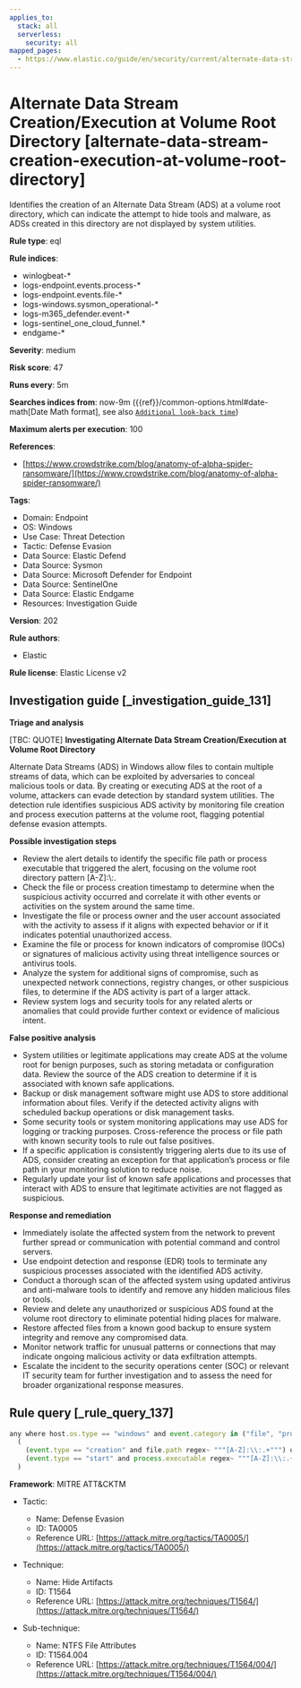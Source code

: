```yaml
---
applies_to:
  stack: all
  serverless:
    security: all
mapped_pages:
  - https://www.elastic.co/guide/en/security/current/alternate-data-stream-creation-execution-at-volume-root-directory.html
---
```


# Alternate Data Stream Creation/Execution at Volume Root Directory [alternate-data-stream-creation-execution-at-volume-root-directory]

Identifies the creation of an Alternate Data Stream (ADS) at a volume root directory, which can indicate the attempt to hide tools and malware, as ADSs created in this directory are not displayed by system utilities.

**Rule type**: eql

**Rule indices**:

* winlogbeat-*
* logs-endpoint.events.process-*
* logs-endpoint.events.file-*
* logs-windows.sysmon_operational-*
* logs-m365_defender.event-*
* logs-sentinel_one_cloud_funnel.*
* endgame-*

**Severity**: medium

**Risk score**: 47

**Runs every**: 5m

**Searches indices from**: now-9m ({{ref}}/common-options.html#date-math[Date Math format], see also [`Additional look-back time`](docs-content://solutions/security/detect-and-alert/create-detection-rule.md#rule-schedule))

**Maximum alerts per execution**: 100

**References**:

* [https://www.crowdstrike.com/blog/anatomy-of-alpha-spider-ransomware/](https://www.crowdstrike.com/blog/anatomy-of-alpha-spider-ransomware/)

**Tags**:

* Domain: Endpoint
* OS: Windows
* Use Case: Threat Detection
* Tactic: Defense Evasion
* Data Source: Elastic Defend
* Data Source: Sysmon
* Data Source: Microsoft Defender for Endpoint
* Data Source: SentinelOne
* Data Source: Elastic Endgame
* Resources: Investigation Guide

**Version**: 202

**Rule authors**:

* Elastic

**Rule license**: Elastic License v2

## Investigation guide [_investigation_guide_131]

**Triage and analysis**

[TBC: QUOTE]
**Investigating Alternate Data Stream Creation/Execution at Volume Root Directory**

Alternate Data Streams (ADS) in Windows allow files to contain multiple streams of data, which can be exploited by adversaries to conceal malicious tools or data. By creating or executing ADS at the root of a volume, attackers can evade detection by standard system utilities. The detection rule identifies suspicious ADS activity by monitoring file creation and process execution patterns at the volume root, flagging potential defense evasion attempts.

**Possible investigation steps**

* Review the alert details to identify the specific file path or process executable that triggered the alert, focusing on the volume root directory pattern [A-Z]:\\:.
* Check the file or process creation timestamp to determine when the suspicious activity occurred and correlate it with other events or activities on the system around the same time.
* Investigate the file or process owner and the user account associated with the activity to assess if it aligns with expected behavior or if it indicates potential unauthorized access.
* Examine the file or process for known indicators of compromise (IOCs) or signatures of malicious activity using threat intelligence sources or antivirus tools.
* Analyze the system for additional signs of compromise, such as unexpected network connections, registry changes, or other suspicious files, to determine if the ADS activity is part of a larger attack.
* Review system logs and security tools for any related alerts or anomalies that could provide further context or evidence of malicious intent.

**False positive analysis**

* System utilities or legitimate applications may create ADS at the volume root for benign purposes, such as storing metadata or configuration data. Review the source of the ADS creation to determine if it is associated with known safe applications.
* Backup or disk management software might use ADS to store additional information about files. Verify if the detected activity aligns with scheduled backup operations or disk management tasks.
* Some security tools or system monitoring applications may use ADS for logging or tracking purposes. Cross-reference the process or file path with known security tools to rule out false positives.
* If a specific application is consistently triggering alerts due to its use of ADS, consider creating an exception for that application’s process or file path in your monitoring solution to reduce noise.
* Regularly update your list of known safe applications and processes that interact with ADS to ensure that legitimate activities are not flagged as suspicious.

**Response and remediation**

* Immediately isolate the affected system from the network to prevent further spread or communication with potential command and control servers.
* Use endpoint detection and response (EDR) tools to terminate any suspicious processes associated with the identified ADS activity.
* Conduct a thorough scan of the affected system using updated antivirus and anti-malware tools to identify and remove any hidden malicious files or tools.
* Review and delete any unauthorized or suspicious ADS found at the volume root directory to eliminate potential hiding places for malware.
* Restore affected files from a known good backup to ensure system integrity and remove any compromised data.
* Monitor network traffic for unusual patterns or connections that may indicate ongoing malicious activity or data exfiltration attempts.
* Escalate the incident to the security operations center (SOC) or relevant IT security team for further investigation and to assess the need for broader organizational response measures.


## Rule query [_rule_query_137]

```js
any where host.os.type == "windows" and event.category in ("file", "process") and
  (
    (event.type == "creation" and file.path regex~ """[A-Z]:\\:.+""") or
    (event.type == "start" and process.executable regex~ """[A-Z]:\\:.+""")
  )
```

**Framework**: MITRE ATT&CKTM

* Tactic:

    * Name: Defense Evasion
    * ID: TA0005
    * Reference URL: [https://attack.mitre.org/tactics/TA0005/](https://attack.mitre.org/tactics/TA0005/)

* Technique:

    * Name: Hide Artifacts
    * ID: T1564
    * Reference URL: [https://attack.mitre.org/techniques/T1564/](https://attack.mitre.org/techniques/T1564/)

* Sub-technique:

    * Name: NTFS File Attributes
    * ID: T1564.004
    * Reference URL: [https://attack.mitre.org/techniques/T1564/004/](https://attack.mitre.org/techniques/T1564/004/)



